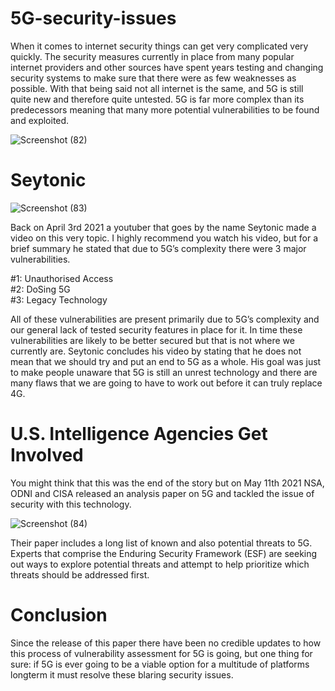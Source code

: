 # 5G-security-issues
When it comes to internet security things can get very complicated very quickly. The security measures currently in place from many popular internet providers and other sources have spent years testing and changing security systems to make sure that there were as few weaknesses as possible. With that being said not all internet is the same, and 5G is still quite new and therefore quite untested. 5G is far more complex than its predecessors meaning that many more potential vulnerabilities to be found and exploited. 

![Screenshot (82)](https://user-images.githubusercontent.com/64501695/121282096-fbd37e00-c8a6-11eb-80f9-0284fe8ca605.png)

# Seytonic
![Screenshot (83)](https://user-images.githubusercontent.com/64501695/121282180-0f7ee480-c8a7-11eb-8714-f01c89a25f6c.png)


Back on April 3rd 2021 a youtuber that goes by the name Seytonic made a video on this very topic. I highly recommend you watch his video, but for a brief summary he stated that due to 5G’s complexity there were 3 major vulnerabilities. 

#1: Unauthorised Access                                                                     
#2: DoSing 5G                                                                                 
#3: Legacy Technology 

All of these vulnerabilities are present primarily due to 5G’s complexity and our general lack of tested security features in place for it. In time these vulnerabilities are likely to be better secured but that is not where we currently are. Seytonic concludes his video by stating that he does not mean that we should try and put an end to 5G as a whole. His goal was just to make people unaware that 5G is still an unrest technology and there are many flaws that we are going to have to work out before it can truly replace 4G. 

# U.S. Intelligence Agencies Get Involved
You might think that this was the end of the story but on May 11th 2021 NSA, ODNI and CISA released an analysis paper on 5G and tackled the issue of security with this technology. 

![Screenshot (84)](https://user-images.githubusercontent.com/64501695/121282426-7a302000-c8a7-11eb-9b48-7c69424103e5.png)

Their paper includes a long list of known and also potential threats to 5G. Experts that comprise the Enduring Security Framework (ESF) are seeking out ways to explore potential threats and attempt to help prioritize which threats should be addressed first. 

# Conclusion
Since the release of this paper there have been no credible updates to how this process of vulnerability assessment for 5G is going, but one thing for sure: if 5G is ever going to be a viable option for a multitude of platforms longterm it must resolve these blaring security issues. 
